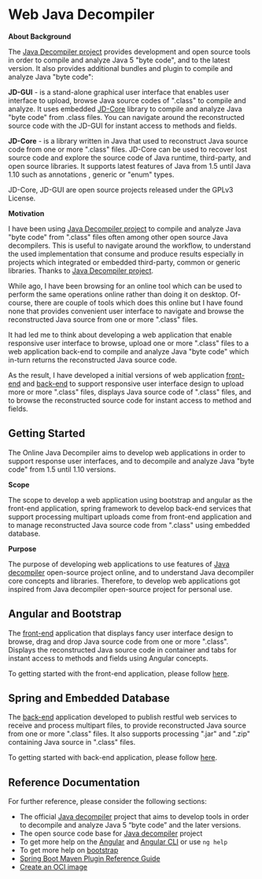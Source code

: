 # Web Java Decompiler

**About Background**

The [Java Decompiler project](http://java-decompiler.github.io/) provides development and open source tools in order to compile and analyze Java 5 "byte code", and to the latest version. It also provides additional bundles and plugin to compile and analyze Java "byte code":

**JD-GUI** - is a stand-alone graphical user interface that enables user interface to upload, browse Java source codes of ".class" to compile and analyze. It uses embedded [JD-Core](https://github.com/java-decompiler/jd-core) library to compile and analyze Java "byte code" from .class files. You can navigate around the reconstructed source code with the JD-GUI for instant access to methods and fields.

**JD-Core** - is a library written in Java that used to reconstruct Java source code from one or more ".class" files. JD-Core can be used to recover lost source code and explore the source code of Java runtime, third-party, and open source libraries. It supports latest features of Java from 1.5 until Java 1.10 such as annotations , generic or "enum" types. 

JD-Core, JD-GUI are open source projects released under the GPLv3 License.

**Motivation**

I have been using [Java Decompiler project](http://java-decompiler.github.io/) to compile and analyze Java "byte code" from ".class" files often among other open source Java decompilers. This is useful to navigate around the workflow, to understand the used implementation that consume and produce results especially in projects which integrated or embedded third-party, common or generic libraries. Thanks to [Java Decompiler project](http://java-decompiler.github.io/). 

While ago, I have been browsing for an online tool which can be used to perform the same operations online rather than doing it on desktop. Of-course, there are couple of tools which does this online but I have found none that provides convenient user interface to navigate and browse the reconstructed Java source from one or more ".class" files.

It had led me to think about developing a web application that enable responsive user interface to browse, upload one or more ".class" files to a web application back-end to compile and analyze Java "byte code" which in-turn returns the reconstructed Java source code.

As the result, I have developed a initial versions of web application [front-end](http://java-decompiler.github.io/) and [back-end](http://java-decompiler.github.io/) to support responsive user interface design to upload more or more ".class" files, displays Java source code of ".class" files, and to browse the reconstructed source code for instant access to method and fields.

## Getting Started

The Online Java Decompiler aims to develop web applications in order to support response user interfaces, and to decompile and analyze Java "byte code" from 1.5 until 1.10 versions.

**Scope**

The scope to develop a web application using bootstrap and angular as the front-end application, spring framework to develop back-end services that support processing multipart uploads come from front-end application and to manage reconstructed Java source code from ".class" using embedded database.

**Purpose**

The purpose of developing web applications to use features of [Java decompiler](http://java-decompiler.github.io/) open-source project online, and to understand Java decompiler core concepts and libraries. Therefore, to develop web applications got inspired from Java decompiler open-source project for personal use.

## Angular and Bootstrap

The [front-end](https://github.com/nepolianl/web-java-decompiler/tree/develop/angular-bootstrap-java-decompiler) application that displays fancy user interface design to browse, drag and drop Java source code from one or more ".class". Displays the reconstructed Java source code in container and tabs for instant access to methods and fields using Angular concepts.

To getting started with the front-end application, please follow [here](https://github.com/nepolianl/web-java-decompiler/tree/develop/angular-bootstrap-java-decompiler).

## Spring and Embedded Database

The [back-end](https://github.com/nepolianl/web-java-decompiler/tree/develop/spring-java-core-decompiler) application developed to publish restful web services to receive and process multipart files, to provide reconstructed Java source from one or more ".class" files. It also supports processing ".jar" and ".zip" containing Java source in ".class" files.

To getting started with back-end application, please follow [here](https://github.com/nepolianl/web-java-decompiler/tree/develop/spring-java-core-decompiler).

## Reference Documentation
For further reference, please consider the following sections:

* The official [Java decompiler](https://maven.apache.org/guides/index.html) project that aims to develop tools in order to decompile and analyze Java 5 “byte code” and the later versions.
* The open source code base for [Java decompiler](https://github.com/java-decompiler) project
* To get more help on the [Angular]() and [Angular CLI]() or use `ng help`
* To get more help on [bootstrap](https://getbootstrap.com/)
* [Spring Boot Maven Plugin Reference Guide](https://docs.spring.io/spring-boot/docs/2.3.3.RELEASE/maven-plugin/reference/html/)
* [Create an OCI image](https://docs.spring.io/spring-boot/docs/2.3.3.RELEASE/maven-plugin/reference/html/#build-image)

